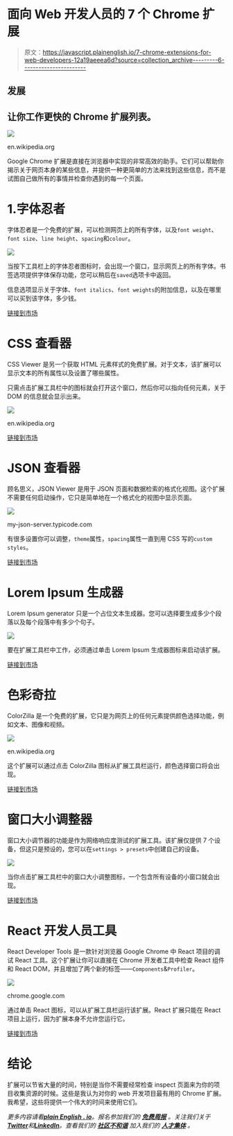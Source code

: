# 面向 Web 开发人员的 7 个 Chrome 扩展

> 原文：<https://javascript.plainenglish.io/7-chrome-extensions-for-web-developers-12a19aeeea6d?source=collection_archive---------6----------------------->

## 发展

## 让你工作更快的 Chrome 扩展列表。

![](img/898cf7b8484325a62770b7308be762f7.png)

en.wikipedia.org

Google Chrome 扩展是直接在浏览器中实现的非常高效的助手。它们可以帮助你揭示关于网页本身的某些信息，并提供一种更简单的方法来找到这些信息，而不是试图自己做所有的事情并检查你遇到的每一个页面。

# 1.字体忍者

字体忍者是一个免费的扩展，可以检测网页上的所有字体，以及`font weight`、`font size`、`line height`、`spacing`和`colour`。

![](img/d3889073fc37c055cab2a900136928d3.png)

当按下工具栏上的字体忍者图标时，会出现一个窗口，显示网页上的所有字体。书签选项提供字体保存功能，您可以稍后在`saved`选项卡中返回。

信息选项显示关于字体、`font italics`、`font weights`的附加信息，以及在哪里可以买到该字体，多少钱。

[链接到市场](https://chrome.google.com/webstore/detail/fonts-ninja/eljapbgkmlngdpckoiiibecpemleclhh)

# CSS 查看器

CSS Viewer 是另一个获取 HTML 元素样式的免费扩展。对于文本，该扩展可以显示文本的所有属性以及设置了哪些属性。

只需点击扩展工具栏中的图标就会打开这个窗口，然后你可以指向任何元素，关于 DOM 的信息就会显示出来。

![](img/ce44af5b0cbf0b06e6664f44fae8c401.png)

en.wikipedia.org

[链接到市场](https://chrome.google.com/webstore/detail/cssviewer/ggfgijbpiheegefliciemofobhmofgce)

# JSON 查看器

顾名思义，JSON Viewer 是用于 JSON 页面和数据检索的格式化视图。这个扩展不需要任何启动操作，它只是简单地在一个格式化的视图中显示页面。

![](img/5b9abf03efbdce6a5a9551e9512d0ed5.png)

my-json-server.typicode.com

有很多设置你可以调整，`theme`属性，`spacing`属性一直到用 CSS 写的`custom styles`。

[链接到市场](https://chrome.google.com/webstore/detail/json-viewer/gbmdgpbipfallnflgajpaliibnhdgobh)

# Lorem Ipsum 生成器

Lorem Ipsum generator 只是一个占位文本生成器。您可以选择要生成多少个段落以及每个段落中有多少个句子。

![](img/81c9da3ca4d8e56030251ef8879a7daf.png)

要在扩展工具栏中工作，必须通过单击 Lorem Ipsum 生成器图标来启动该扩展。

[链接到市场](https://chrome.google.com/webstore/detail/lorem-ipsum-generator-def/mcdcbjjoakogbcopinefncmkcamnfkdb)

# 色彩奇拉

ColorZilla 是一个免费的扩展，它只是为网页上的任何元素提供颜色选择功能，例如文本、图像和视频。

![](img/25ff9cbfb3e72d58808a9e4421e0eb77.png)

en.wikipedia.org

这个扩展可以通过点击 ColorZilla 图标从扩展工具栏运行，颜色选择窗口将会出现。

[链接到市场](https://chrome.google.com/webstore/detail/colorzilla/bhlhnicpbhignbdhedgjhgdocnmhomnp)

# 窗口大小调整器

窗口大小调节器的功能是作为网络响应度测试的扩展工具。该扩展仅提供 7 个设备，但这只是预设的，您可以在`settings > presets`中创建自己的设备。

![](img/0a14ce6f8285a9b3e3fd5bf3083e9d95.png)

当你点击扩展工具栏中的窗口大小调整图标，一个包含所有设备的小窗口就会出现。

[链接到市场](https://chrome.google.com/webstore/detail/window-resizer/kkelicaakdanhinjdeammmilcgefonfh)

# React 开发人员工具

React Developer Tools 是一款针对浏览器 Google Chrome 中 React 项目的调试 React 工具。这个扩展让你可以直接在 Chrome 开发者工具中检查 React 组件和 React DOM，并且增加了两个新的标签——`Components`&`Profiler`。

![](img/eae14659d5215b90f5bf0cdd0c384205.png)

chrome.google.com

通过单击 React 图标，可以从扩展工具栏运行该扩展。React 扩展只能在 React 项目上运行，因为扩展本身不允许您运行它。

[链接到市场](https://chrome.google.com/webstore/detail/react-developer-tools/fmkadmapgofadopljbjfkapdkoienihi)

# 结论

扩展可以节省大量的时间，特别是当你不需要经常检查 inspect 页面来为你的项目收集资源的时候。这些是我认为对你的 web 开发项目最有用的 Chrome 扩展。我希望，这些将提供一个伟大的时间来使用它们。

*更多内容请看*[***plain English . io***](https://plainenglish.io/)*。报名参加我们的* [***免费周报***](http://newsletter.plainenglish.io/) *。关注我们关于*[***Twitter***](https://twitter.com/inPlainEngHQ)*和*[***LinkedIn***](https://www.linkedin.com/company/inplainenglish/)*。查看我们的* [***社区不和谐***](https://discord.gg/GtDtUAvyhW) *加入我们的* [***人才集体***](https://inplainenglish.pallet.com/talent/welcome) *。*